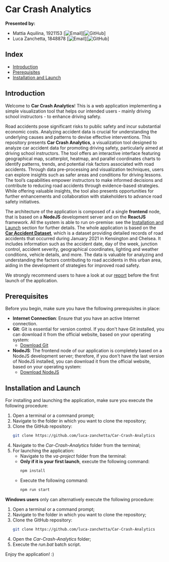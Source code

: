 # Car Crash Analytics
**Presented by:**
- Mattia Aquilina, 1921153
  [![Email](aquilina.1921153@studenti.uniroma1.it)][![GitHub](https://github.com/Mattia-Aquilina)]
- Luca Zanchetta, 1848878
  [![Email](zanchetta.1848878@studenti.uniroma1.it)][![GitHub](https://github.com/luca-zanchetta)]

## Index
- [Introduction](#introduction)
- [Prerequisites](#prerequisites)
- [Installation and Launch](#installation-and-launch)

## Introduction

Welcome to **Car Crash Analytics**! This is a web application implementing a simple visualization tool that helps our intended users - mainly driving school instructors - to enhance driving safety. 

Road accidents pose significant risks to public safety and incur substantial economic costs. Analyzing
accident data is crucial for understanding the underlying causes and patterns to devise effective
interventions. This repository presents **Car Crash Analytics**, a visualization tool designed to analyze
car accident data for promoting driving safety, particularly aimed at driving school instructors. The
tool offers an interactive interface featuring geographical map, scatterplot, heatmap, and parallel
coordinates charts to identify patterns, trends, and potential risk factors associated with road accidents.
Through data pre-processing and visualization techniques, users can explore insights such as safer
areas and conditions for driving lessons. The tool’s capabilities empower instructors to make informed
decisions and contribute to reducing road accidents through evidence-based strategies. While offering
valuable insights, the tool also presents opportunities for further enhancements and collaboration with
stakeholders to advance road safety initiatives.

The architecture of the application is composed of a single **frontend** node, that is based on a **NodeJS** development server and on the **ReactJS** framework. All the system is able to run on-premise: see the [Installation and Launch](#installation-and-launch) section for further details. The whole application is based on the [**Car Accident Dataset**](https://www.kaggle.com/datasets/nextmillionaire/car-accident-dataset/data), which is a dataset providing detailed records of road accidents that
occurred during January 2021 in Kensington and Chelsea. It includes information such as the accident date, day of the
week, junction control, accident severity, geographical coordinates, lighting and weather conditions, vehicle details, and
more. The data is valuable for analyzing and understanding the factors contributing to road accidents in this urban area,
aiding in the development of strategies for improved road safety.

We strongly recommend users to have a look at our [report](https://github.com/luca-zanchetta/Car-Crash-Analytics/blob/main/Report.pdf) before the first launch of the application.

## Prerequisites
Before you begin, make sure you have the following prerequisites in place:
- **Internet Connection**: Ensure that you have an active Internet connection.
- **Git**: Git is essential for version control. If you don't have Git installed, you can download it from the official website, based on your operating system:
  - [Download Git](https://git-scm.com/downloads)
- **NodeJS**: The frontend node of our application is completely based on a NodeJS development server; therefore, if you don't have the last version of NodeJS installed, you can download it from the official website, based on your operating system:
  - [Download NodeJS](https://nodejs.org/en)

## Installation and Launch
For installing and launching the application, make sure you execute the following procedure:
1. Open a terminal or a command prompt;
2. Navigate to the folder in which you want to clone the repository;
3. Clone the GitHub repository:
   ```bash
   git clone https://github.com/luca-zanchetta/Car-Crash-Analytics
   ```
4. Navigate to the *Car-Crash-Analytics* folder from the terminal;
5. For launching the application:
   - Navigate to the *va-project* folder from the terminal:
   - **Only if it is your first launch**, execute the following command:
     ```bash
     npm install
     ```
   - Execute the following command:
     ```bash
     npm run start
     ```

**Windows users** only can alternatively execute the following procedure:
1. Open a terminal or a command prompt;
2. Navigate to the folder in which you want to clone the repository;
3. Clone the GitHub repository:
   ```bash
   git clone https://github.com/luca-zanchetta/Car-Crash-Analytics
   ```
4. Open the *Car-Crash-Analytics* folder;
5. Execute the *run.bat* batch script.

Enjoy the application! :)
